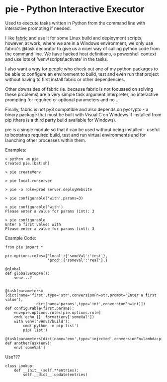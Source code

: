 # pie - Python Interactive Executor
Used to execute tasks written in Python from the command line with interactive prompting if needed.

I like [fabric](http://www.fabfile.org/) and use it for some Linux build and deployment scripts, however, at work, where we are in a Windows environment, we only use fabric's @task decorator to give us a nicer way of calling python code from the command line. We have hacked host definitions, a powershell context and use lots of 'venv\scripts\activate' in the tasks.

I also want a way for people who check out one of my python packages to be able to configure an environment to build, test and even run that project without having to first install fabric or other dependencies.

Other downsides of fabric (ie. because fabric is not focussed on solving these problems) are a very simple task argument interpreter, no interactive prompting for required or optional parameters and no ...

Finally, fabric is not py3 compatible and also depends on pycrypto - a binary package that must be built with Visual C on Windows if installed from pip (there is a third party build available for Windows).

pie is a single module so that it can be used without being installed - useful to bootstrap required build, test and run virtual environments and for launching other processes within them.


Examples:

    > python -m pie
    Created pie.[bat|sh]

    > pie createVenv

    > pie local.runserver

    > pie -o role=prod server.deployWebsite

    > pie configurable('with',params=3)

    > pie configurable('with')
    Please enter a value for params (int): 3

    > pie configurable
    Enter a first value: with
    Please enter a value for params (int): 3



Example Code:

    from pie import *

    pie.options.roles={'local':{'someVal':'test'},
                       'prod':{'someVal':'real'},}

    @global
    def globalSetupFn():
        venv...?


    @task(parameters=[dict(name='first',type='str',conversionFn=str,prompt='Enter a first value'),
                  dict(name='params',type='int',conversionFn=int)])
    def configurable(first,params):
        env=pie.options.roles[pie.options.role]
        cmd('echo {}'.format(env['someVal'])
        with venv('venvs/build'):
            cmd('python -m pip list')
            pip('list')

    @task(parameters[dict(name='env',type='injected',conversionFn=lambda:pie.options.roles[pie.options.role])]
    def anotherTask(env):
        env['someVal']


Use???

    class Lookup:
        def __init__(self,**entries):
            self.__dict__.update(entries)
